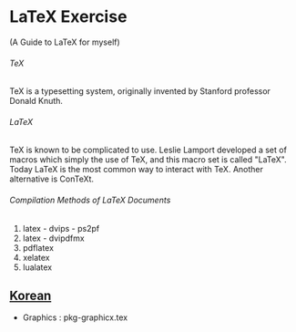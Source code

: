 # LaTeX Exercise
(A Guide to LaTeX for myself)

###### TeX
TeX is a typesetting system,
originally invented by Stanford professor Donald Knuth.

###### LaTeX
TeX is known to be complicated to use.
Leslie Lamport developed a set of macros which simply the use of TeX,
and this macro set is called "LaTeX".
Today LaTeX is the most common way to interact with TeX.
Another alternative is ConTeXt.

###### Compilation Methods of LaTeX Documents
1. latex - dvips - ps2pf
2. latex - dvipdfmx
3. pdflatex
4. xelatex
5. lualatex

## [Korean](Korean.md)

- Graphics : pkg-graphicx.tex
